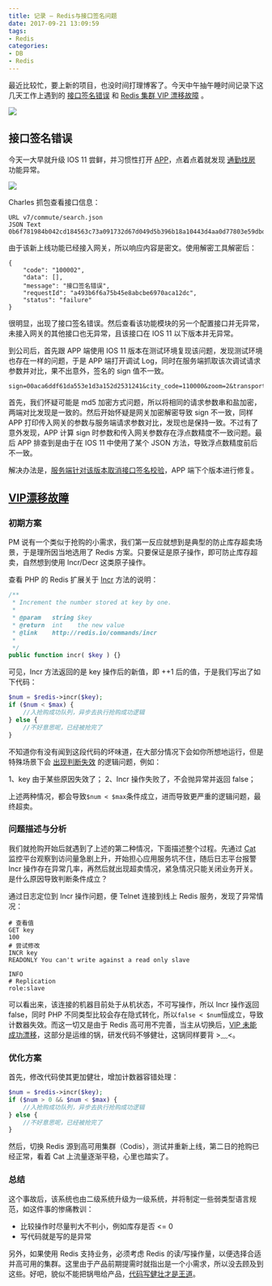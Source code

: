 ```yaml
---
title: 记录 — Redis与接口签名问题
date: 2017-09-21 13:09:59
tags:
- Redis
categories:
- DB
- Redis
---
```


最近比较忙，要上新的项目，也没时间打理博客了。今天中午抽午睡时间记录下这几天工作上遇到的 [接口签名错误](#) 和 [Redis 集群 VIP 漂移故障](#) 。

![](//img2.fanhaobai.com/2017/09/record-question-1/0188ae67-31cc-464e-a986-d999f3507427.png)<!--more-->


## 接口签名错误

今天一大早就升级 IOS 11 尝鲜，并习惯性打开 [APP](https://static8.ziroom.com/card_clean)，点着点着就发现 [通勤找房](#) 功能异常。

![](//img3.fanhaobai.com/2017/09/record-question-1/5727d810-6ea5-476c-8479-bcec444805d7.jpg)

Charles 抓包查看接口信息：

```Js
URL v7/commute/search.json
JSON Text
0b6f781984b042cd184563c73a091732d67d049d5b396b18a10443d4aa0d77803e59dbdf86e902ff525e396bd95e0...
```

由于该新上线功能已经接入网关，所以响应内容是密文。使用解密工具解密后：

```Js
{
    "code": "100002",
    "data": [],
    "message": "接口签名错误",
    "requestId": "a493b6f6a75b45e8abcbe6970aca12dc",
    "status": "failure"
}
```

很明显，出现了接口签名错误。然后查看该功能模块的另一个配置接口并无异常，未接入网关的其他接口也无异常，且该接口在 IOS 11 以下版本并无异常。

到公司后，首先跟 APP 端使用 IOS 11 版本在测试环境复现该问题，发现测试环境也存在一样的问题，于是 APP 端打开调试 Log，同时在服务端抓取该次调试请求参数并对比，果不出意外，签名的 sign 值不一致。

```Js
sign=00aca6ddf61da553e1d3a152d2531241&city_code=110000&zoom=2&transport=transit&clng=116.53516158527775&minute=45&uid=0&max_lat=40.050779703285322&clat=40.038686258547742&min_lng=116.52039350058239&imei=b08572622e0b803bd72298d223febd10f782e348&min_lat=40.024114254242676&timestamp=1506155272&max_lng=116.54241877617007
```

首先，我们怀疑可能是 md5 加密方式问题，所以将相同的请求参数串和盐加密，两端对比发现是一致的。然后开始怀疑是网关加密解密导致 sign 不一致，同样 APP 打印传入网关的参数与服务端请求参数对比，发现也是保持一致。不过有了意外发现，APP 计算 sign 时参数和传入网关参数存在浮点数精度不一致问题。最后 APP 排查到是由于在 IOS 11 中使用了某个 JSON 方法，导致浮点数精度前后不一致。

解决办法是，[服务端针对该版本取消接口签名校验](#)，APP 端下个版本进行修复。

## [VIP漂移故障](#)

### 初期方案

PM 说有一个类似于抢购的小需求，我们第一反应就想到是典型的防止库存超卖场景，于是理所因当地选用了 Redis 方案。只要保证是原子操作，即可防止库存超卖，自然想到使用 Incr/Decr 这类原子操作。

查看 PHP 的 Redis 扩展关于 [Incr](http://redis.io/commands/incr) 方法的说明：

```PHP
/**
 * Increment the number stored at key by one.
 *
 * @param   string $key
 * @return  int    the new value
 * @link    http://redis.io/commands/incr
 *      
 */
public function incr( $key ) {}
```

可见，Incr 方法返回的是 key 操作后的新值，即 ++1 后的值，于是我们写出了如下代码：

```PHP
$num = $redis->incr($key);
if ($num < $max) {
    //入抢购成功队列，异步去执行抢购成功逻辑
} else {
    //不好意思呢，已经被抢完了
}
```

不知道你有没有闻到这段代码的坏味道，在大部分情况下会如你所想地运行，但是特殊场景下会 [出现判断失效](#) 的逻辑问题，例如：

1、key 由于某些原因失效了；
2、Incr 操作失败了，不会抛异常并返回 false；

上述两种情况，都会导致`$num < $max`条件成立，进而导致更严重的逻辑问题，最终超卖。

### 问题描述与分析

我们就抢购开始后就遇到了上述的第二种情况，下面描述整个过程。先通过 [Cat](https://github.com/dianping/cat) 监控平台观察到访问量急剧上升，开始担心应用服务坑不住，随后日志平台报警 Incr 操作存在异常几率，再然后就出现超卖情况，紧急情况只能关闭业务开关。是什么原因导致判断条件成立？

通过日志定位到 Incr 操作问题，便 Telnet 连接到线上 Redis 服务，发现了异常情况：

```Shell
# 查看值
GET key
100
# 尝试修改
INCR key
READONLY You can't write against a read only slave

INFO
# Replication
role:slave
```

可以看出来，该连接的机器目前处于从机状态，不可写操作，所以 Incr 操作返回 false，同时 PHP 不同类型比较会存在隐式转化，所以`false < $num`恒成立，导致计数器失效。而这一切又是由于 Redis 高可用不完善，当主从切换后，[VIP 未能成功漂移](http://www.178linux.com/2466)，这部分是运维的锅，研发代码不够健壮，这锅同样要背 >﹏<。

### 优化方案

首先，修改代码使其更加健壮，增加计数器容错处理：

```PHP
$num = $redis->incr($key);
if ($num > 0 && $num < $max) {
    //入抢购成功队列，异步去执行抢购成功逻辑
} else {
    //不好意思呢，已经被抢完了
}
```

然后，切换 Redis 源到高可用集群（Codis），测试并重新上线，第二日的抢购已经正常，看着 Cat 上流量逐渐平稳，心里也踏实了。

### 总结

这个事故后，该系统也由二级系统升级为一级系统，并将制定一些弱类型语言规范，如这件事的惨痛教训：

* 比较操作时尽量判大不判小，例如库存是否 <= 0
* 写代码就是写的是异常

另外，如果使用 Redis 支持业务，必须考虑 Redis 的读/写操作量，以便选择合适并高可用的集群。这里由于产品前期提需时就指出是一个小需求，所以没去顾及到这些。好吧，貌似不能把锅甩给产品，[代码写健壮才是王道](#)。

